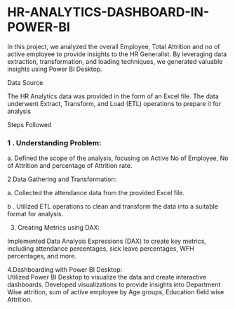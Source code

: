 # HR-ANALYTICS-DASHBOARD-IN-POWER-BI
In this project, we analyzed the overall Employee, Total Attrition and no of active employee  to provide insights to the HR Generalist. By leveraging data extraction, transformation, and loading techniques, we generated valuable insights using Power BI Desktop.

Data Source

The HR Analytics  data was provided in the form of an Excel file. The data underwent Extract, Transform, and Load (ETL) operations to prepare it for analysis 

Steps Followed

### 1 . Understanding Problem: 
a. Defined the scope of the analysis, focusing on Active No of Employee, No of Attrition and percentage of Attrition rate.

2 Data Gathering and Transformation:

a. Collected the attendance data from the provided Excel file.

b . Utilized ETL operations to clean and transform the data into a suitable format for analysis. 

3. Creating Metrics using DAX:
   
Implemented Data Analysis Expressions (DAX) to create key metrics, including attendance percentages, sick leave percentages, WFH percentages, and more.

4.Dashboarding with Power BI Desktop:                                                                                                                                                       
Utilized Power BI Desktop to visualize the data and create interactive dashboards.
Developed visualizations to provide insights into Department Wise attrition, sum of active  employee by Age groups, Education field wise Attrition.
